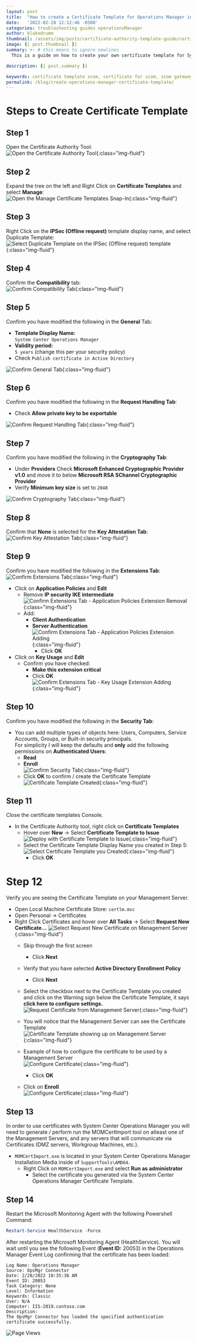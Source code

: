 ```yaml
---
layout: post
title:  "How to create a Certificate Template for Operations Manager in the Certificate Authority"
date:   '2022-02-28 12:12:46 -0500'
categories: troubleshooting guides operationsManager
author: blakedrumm
thumbnail: /assets/img/posts/certificate-authority-template-guide/certificate-authority.png
image: {{ post.thumbnail }}
summary: >- # this means to ignore newlines
  This is a guide on how to create your own certificate template for System Center Operations Manager on the Certificate Authority server.

description: {{ post.summary }}

keywords: certificate template scom, certificate for scom, scom gateway certificate, scom agent certificate, scom workgroup certificate, how to create scom certificate, How to monitor untrusted servers in SCOM, How do I create a SCOM client certificate
permalink: /blog/create-operations-manager-certificate-template/
---
```

# Steps to Create Certificate Template
## Step 1
Open the Certificate Authority Tool: \
![Open the Certificate Authority Tool](/assets/img/posts/certificate-authority-template-guide/step-1.png){:class="img-fluid"}

## Step 2
Expand the tree on the left and Right Click on **Certificate Templates** and select **Manage**: \
![Open the Manage Certificate Templates Snap-In](/assets/img/posts/certificate-authority-template-guide/step-2.png){:class="img-fluid"}

## Step 3
Right Click on the **IPSec (Offline request)** template display name, and select Duplicate Template: \
![Select Duplicate Template on the IPSec (Offline request) template](/assets/img/posts/certificate-authority-template-guide/step-3.png){:class="img-fluid"}

## Step 4
Confirm the **Compatibility** tab: \
![Confirm Compatibility Tab](/assets/img/posts/certificate-authority-template-guide/step-4.png){:class="img-fluid"}

## Step 5
Confirm you have modified the following in the **General** Tab:
 - **Template Display Name:** \
   `System Center Operations Manager`
 - **Validity period:** \
   `5 years` (change this per your security policy)
 - Check `Publish certificate in Active Directory`

![Confirm General Tab](/assets/img/posts/certificate-authority-template-guide/step-5.png){:class="img-fluid"}

## Step 6
Confirm you have modified the following in the **Request Handling Tab**:
 - Check **Allow private key to be exportable**

![Confirm Request Handling Tab](/assets/img/posts/certificate-authority-template-guide/step-6.png){:class="img-fluid"}

## Step 7
Confirm you have modified the following in the **Cryptography Tab**: 
  - Under **Providers** Check **Microsoft Enhanced Cryptographic Provider v1.0** and move it to below **Microsoft RSA SChannel Cryptographic Provider**
  - Verify **Minimum key size** is set to `2048`

![Confirm Cryptography Tab](/assets/img/posts/certificate-authority-template-guide/step-7.png){:class="img-fluid"}

## Step 8
Confirm that **None** is selected for the **Key Attestation Tab**: \
![Confirm Key Attestation Tab](/assets/img/posts/certificate-authority-template-guide/step-8.png){:class="img-fluid"}

## Step 9
Confirm you have modified the following in the **Extensions Tab**: \
![Confirm Extensions Tab](/assets/img/posts/certificate-authority-template-guide/step-9.png){:class="img-fluid"}

  - Click on **Application Policies** and **Edit**
    - Remove **IP security IKE intermediate** \
    ![Confirm Extensions Tab - Application Policies Extension Removal](/assets/img/posts/certificate-authority-template-guide/step-9-1.png){:class="img-fluid"}
    - Add:
      - **Client Authentication**
      - **Server Authentication** \
    ![Confirm Extensions Tab - Application Policies Extension Adding](/assets/img/posts/certificate-authority-template-guide/step-9-2.png){:class="img-fluid"}
        - Click **OK**
  - Click on **Key Usage** and **Edit**
    - Confirm you have checked:
      -  **Make this extension critical**
      - Click **OK** \
    ![Confirm Extensions Tab - Key Usage Extension Adding](/assets/img/posts/certificate-authority-template-guide/step-9-3.png){:class="img-fluid"}

## Step 10
Confirm you have modified the following in the **Security Tab**:
  - You can add multiple types of objects here: Users, Computers, Service Accounts, Groups, or Built-in security principals. \
  For simplicity I will keep the defaults and **only** add the following permissions on **Authenticated Users**:
    -  **Read**
    -  **Enroll** \
    ![Confirm Security Tab](/assets/img/posts/certificate-authority-template-guide/step-10.png){:class="img-fluid"}
      - Click **OK** to confirm / create the Certificate Template \
      ![Certificate Template Created](/assets/img/posts/certificate-authority-template-guide/step-10-1.png){:class="img-fluid"}

## Step 11
Close the certificate templates Console.
 - In the Certificate Authority tool, right click on **Certificate Templates**
   - Hover over **New** -> Select **Certificate Template to Issue**
  ![Deploy with Certificate Template to Issue](/assets/img/posts/certificate-authority-template-guide/step-11.png){:class="img-fluid"}
   - Select the Certificate Template Display Name you created in Step 5:
  ![Select Certificate Template you Created](/assets/img/posts/certificate-authority-template-guide/step-11-1.png){:class="img-fluid"}
     - Click **OK**

# Step 12
Verify you are seeing the Certificate Template on your Management Server.
  - Open Local Machine Certificate Store: `certlm.msc`
  - Open Personal -> Certificates
  - Right Click Certificates and hover over **All Tasks** -> Select **Request New Certificate...**
  ![Select Request New Certificate on Management Server](/assets/img/posts/certificate-authority-template-guide/step-12.png){:class="img-fluid"}
    - Skip through the first screen
      - Click **Next**
    - Verify that you have selected **Active Directory Enrollment Policy**
      - Click **Next**
    - Select the checkbox  next to the Certificate Template you created and click on the Warning sign below the Certificate Template, it says **click here to configure settings.**
    ![Request Certificate from Management Server](/assets/img/posts/certificate-authority-template-guide/step-12.png){:class="img-fluid"}

    - You will notice that the Management Server can see the Certificate Template \
    ![Certificate Template showing up on Management Server](/assets/img/posts/certificate-authority-template-guide/step-12-1.png){:class="img-fluid"}

    - Example of how to configure the certificate to be used by a Management Server \
    ![Configure Certificate](/assets/img/posts/certificate-authority-template-guide/step-12-2.png){:class="img-fluid"}
      - Click **OK**

    - Click on **Enroll** \
    ![Configure Certificate](/assets/img/posts/certificate-authority-template-guide/step-12-3.png){:class="img-fluid"}

## Step 13
In order to use certificates with System Center Operations Manager you will need to generate / perform run the MOMCertImport tool on atleast one of the Management Servers, and any servers that will communicate via Certificates (DMZ servers, Workgroup Machines, etc.).
  - `MOMCertImport.exe` is located in your System Center Operations Manager Installation Media inside of `SupportTools\AMD64`.
    - Right Click on `MOMCertImport.exe` and select **Run as administrator**
      - Select the certificate you generated via the System Center Operations Manager Certificate Template.

## Step 14
Restart the Microsoft Monitoring Agent with the following Powershell Command:
```powershell
Restart-Service HealthService -Force
```

After restarting the Microsoft Monitoring Agent (HealthService). You will wait until you see the following Event (**Event ID:** 20053) in the Operations Manager Event Log confirming that the certificate has been loaded:
```
Log Name: Operations Manager
Source: OpsMgr Connector
Date: 2/28/2022 10:35:36 AM
Event ID: 20053
Task Category: None
Level: Information
Keywords: Classic
User: N/A
Computer: IIS-2019.contoso.com
Description:
The OpsMgr Connector has loaded the specified authentication certificate successfully.
```

![Page Views](https://counter.blakedrumm.com/count/tag.svg?url=blakedrumm.com/blog/create-operations-manager-certificate-template/)

<!--
Having trouble with Pages? Check out our [documentation](https://docs.github.com/categories/github-pages-basics/) or [contact support](https://support.github.com/contact) and we’ll help you sort it out.
-->
